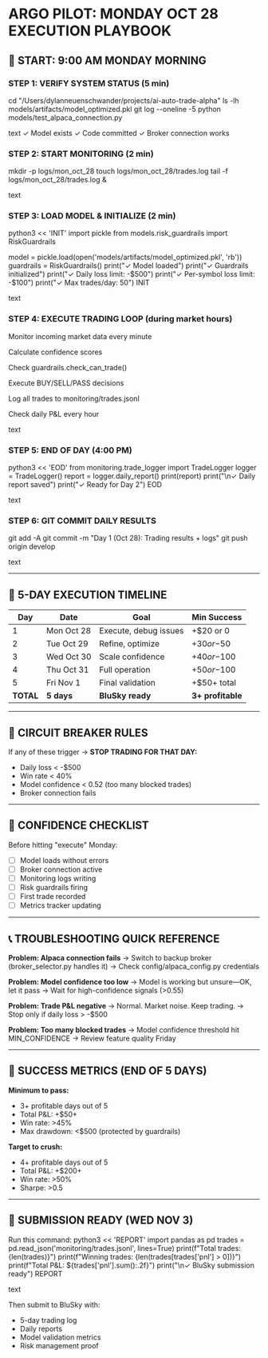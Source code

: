# ARGO PILOT: MONDAY OCT 28 EXECUTION PLAYBOOK

## 🚀 START: 9:00 AM MONDAY MORNING

### STEP 1: VERIFY SYSTEM STATUS (5 min)
cd "/Users/dylanneuenschwander/projects/ai-auto-trade-alpha"
ls -lh models/artifacts/model_optimized.pkl
git log --oneline -5
python models/test_alpaca_connection.py

text
✓ Model exists
✓ Code committed
✓ Broker connection works

### STEP 2: START MONITORING (2 min)
mkdir -p logs/mon_oct_28
touch logs/mon_oct_28/trades.log
tail -f logs/mon_oct_28/trades.log &

text

### STEP 3: LOAD MODEL & INITIALIZE (2 min)
python3 << 'INIT'
import pickle
from models.risk_guardrails import RiskGuardrails

model = pickle.load(open('models/artifacts/model_optimized.pkl', 'rb'))
guardrails = RiskGuardrails()
print("✓ Model loaded")
print("✓ Guardrails initialized")
print("✓ Daily loss limit: -$500")
print("✓ Per-symbol loss limit: -$100")
print("✓ Max trades/day: 50")
INIT

text

### STEP 4: EXECUTE TRADING LOOP (during market hours)
Monitor incoming market data every minute

Calculate confidence scores

Check guardrails.check_can_trade()

Execute BUY/SELL/PASS decisions

Log all trades to monitoring/trades.jsonl

Check daily P&L every hour

text

### STEP 5: END OF DAY (4:00 PM)
python3 << 'EOD'
from monitoring.trade_logger import TradeLogger
logger = TradeLogger()
report = logger.daily_report()
print(report)
print("\n✓ Daily report saved")
print("✓ Ready for Day 2")
EOD

text

### STEP 6: GIT COMMIT DAILY RESULTS
git add -A
git commit -m "Day 1 (Oct 28): Trading results + logs"
git push origin develop

text

---

## 📅 5-DAY EXECUTION TIMELINE

| Day | Date | Goal | Min Success |
|-----|------|------|-------------|
| 1 | Mon Oct 28 | Execute, debug issues | +$20 or 0 |
| 2 | Tue Oct 29 | Refine, optimize | +$30 or -$50 |
| 3 | Wed Oct 30 | Scale confidence | +$40 or -$100 |
| 4 | Thu Oct 31 | Full operation | +$50 or -$100 |
| 5 | Fri Nov 1 | Final validation | +$50+ total |
| **TOTAL** | **5 days** | **BluSky ready** | **3+ profitable** |

---

## 🚨 CIRCUIT BREAKER RULES

If any of these trigger → **STOP TRADING FOR THAT DAY:**
- Daily loss < -$500
- Win rate < 40%
- Model confidence < 0.52 (too many blocked trades)
- Broker connection fails

---

## 💪 CONFIDENCE CHECKLIST

Before hitting "execute" Monday:
- [ ] Model loads without errors
- [ ] Broker connection active
- [ ] Monitoring logs writing
- [ ] Risk guardrails firing
- [ ] First trade recorded
- [ ] Metrics tracker updating

---

## 📞 TROUBLESHOOTING QUICK REFERENCE

**Problem: Alpaca connection fails**
→ Switch to backup broker (broker_selector.py handles it)
→ Check config/alpaca_config.py credentials

**Problem: Model confidence too low**
→ Model is working but unsure—OK, let it pass
→ Wait for high-confidence signals (>0.55)

**Problem: Trade P&L negative**
→ Normal. Market noise. Keep trading.
→ Stop only if daily loss > -$500

**Problem: Too many blocked trades**
→ Model confidence threshold hit MIN_CONFIDENCE
→ Review feature quality Friday

---

## 🎯 SUCCESS METRICS (END OF 5 DAYS)

**Minimum to pass:**
- 3+ profitable days out of 5
- Total P&L: +$50+
- Win rate: >45%
- Max drawdown: <$500 (protected by guardrails)

**Target to crush:**
- 4+ profitable days out of 5
- Total P&L: +$200+
- Win rate: >50%
- Sharpe: >0.5

---

## 🏁 SUBMISSION READY (WED NOV 3)

Run this command:
python3 << 'REPORT'
import pandas as pd
trades = pd.read_json('monitoring/trades.jsonl', lines=True)
print(f"Total trades: {len(trades)}")
print(f"Winning trades: {len(trades[trades['pnl'] > 0])}")
print(f"Total P&L: ${trades['pnl'].sum():.2f}")
print("\n✓ BluSky submission ready")
REPORT

text

Then submit to BluSky with:
- 5-day trading log
- Daily reports
- Model validation metrics
- Risk management proof
